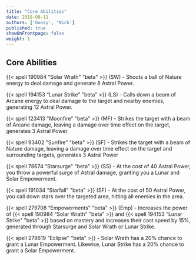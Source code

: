 ```yaml
---
title: "Core Abilities"
date: 2018-08-11
authors: ['Goosy', 'Nick']
published: true
showOnFrontpage: false
weight: 1
---
```


## Core Abilities

{{< spell 190984 “Solar Wrath" "beta" >}} (SW) - Shoots a ball of Nature energy to deal damage and generate 8 Astral Power.

{{< spell 194153 “Lunar Strike" "beta" >}} (LS) - Calls down a beam of Arcane energy to deal damage to the target and nearby enemies, generating 12 Astral Power.

{{< spell 123413 "Moonfire" "beta" >}} (MF) - Strikes the target with a beam of Arcane damage, leaving a damage over time effect on the target, generates 3 Astral Power.

{{< spell 93402 "Sunfire" "beta" >}} (SF) - Strikes the target with a beam of Nature damage, leaving a damage over time effect on the target and surrounding targets, generates 3 Astral Power

{{< spell 78674 “Starsurge" "beta" >}} (SS) - At the cost of 40 Astral Power, you throw a powerful surge of Astral damage, granting you a Lunar and Solar Empowerment.

{{< spell 191034 “Starfall" "beta" >}} (SF) - At the cost of 50 Astral Power, you call down stars over the targeted area, hitting all enemies in the area.

{{< spell 279708 “Empowerments" "beta" >}} (Emp) - Increases the power of {{< spell 190984 “Solar Wrath" "beta" >}} and {{< spell 194153 “Lunar Strike" "beta" >}} based on mastery and increases their cast speed by 15%, generated through Starsurge and Solar Wrath or Lunar Strike.

{{< spell 279619 “Eclipse" "beta" >}} - Solar Wrath has a 20% chance to grant a Lunar Empowerment. Likewise, Lunar Strike has a 20% chance to grant a Solar Empowerment.
